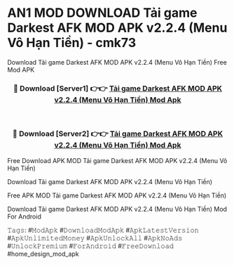 # AN1 MOD DOWNLOAD Tải game Darkest AFK MOD APK v2.2.4 (Menu Vô Hạn Tiền) - cmk73
Download Tải game Darkest AFK MOD APK v2.2.4 (Menu Vô Hạn Tiền) Free Mod APK

<div align="center">
<h3>🔴 Download [Server1] 👉👉 <a href="https://apk-comot.site?title=Tải_game_Darkest_AFK_MOD_APK_v2.2.4_(Menu_Vô_Hạn_Tiền)">Tải game Darkest AFK MOD APK v2.2.4 (Menu Vô Hạn Tiền) Mod Apk</a></h3><br>

<h3>🔴 Download [Server2] 👉👉 <a href="https://apk-comot.site?title=Tải_game_Darkest_AFK_MOD_APK_v2.2.4_(Menu_Vô_Hạn_Tiền)">Tải game Darkest AFK MOD APK v2.2.4 (Menu Vô Hạn Tiền) Mod Apk</a></h3>
</div>


Free Download APK MOD Tải game Darkest AFK MOD APK v2.2.4 (Menu Vô Hạn Tiền)

Download Tải game Darkest AFK MOD APK v2.2.4 (Menu Vô Hạn Tiền) 

Free APK MOD Tải game Darkest AFK MOD APK v2.2.4 (Menu Vô Hạn Tiền) 

Download Tải game Darkest AFK MOD APK v2.2.4 (Menu Vô Hạn Tiền) Mod For Android

𝚃𝚊𝚐𝚜: #𝙼𝚘𝚍𝙰𝚙𝚔 #𝙳𝚘𝚠𝚗𝚕𝚘𝚊𝚍𝙼𝚘𝚍𝙰𝚙𝚔 #𝙰𝚙𝚔𝙻𝚊𝚝𝚎𝚜𝚝𝚅𝚎𝚛𝚜𝚒𝚘𝚗 #𝙰𝚙𝚔𝚄𝚗𝚕𝚒𝚖𝚒𝚝𝚎𝚍𝙼𝚘𝚗𝚎𝚢 #𝙰𝚙𝚔𝚄𝚗𝚕𝚘𝚌𝚔𝙰𝚕𝚕 #𝙰𝚙𝚔𝙽𝚘𝙰𝚍𝚜 #𝚄𝚗𝚕𝚘𝚌𝚔𝙿𝚛𝚎𝚖𝚒𝚞𝚖 #𝙵𝚘𝚛𝙰𝚗𝚍𝚛𝚘𝚒𝚍 #𝙵𝚛𝚎𝚎𝙳𝚘𝚠𝚗𝚕𝚘𝚊𝚍 #home_design_mod_apk